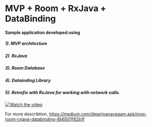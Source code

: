 # MVP + Room + RxJava + DataBinding

#### Sample application developed using 

  ##### 1). MVP architecture
  ##### 2). RxJava 
  ##### 3). Room Database
  ##### 4). Datainding Library
  ##### 5). Retrofix with RxJava for working with network calls.
  
  [![Watch the video](https://github.com/Periyanayagam/Room/blob/master/room.gif)](https://github.com/Periyanayagam/Room/blob/master/room.gif)
  
 For more describtion,
 https://medium.com/@periyanayagam.apk/mvp-room-rxjava-databinding-8b6501f82b1f
 
 
  

